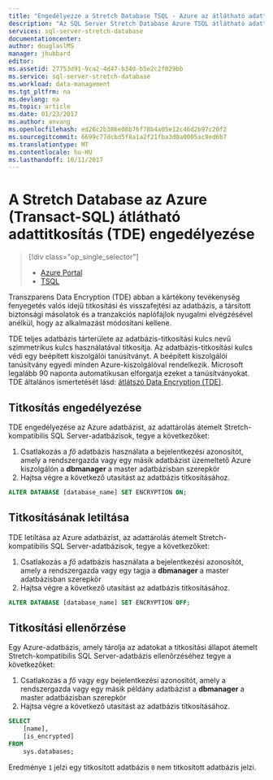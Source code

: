```yaml
---
title: "Engedélyezze a Stretch Database TSQL - Azure az átlátható adattitkosítást |} Microsoft Docs"
description: "Az SQL Server Stretch Database Azure TSQL átlátható adattitkosítás (TDE) engedélyezése"
services: sql-server-stretch-database
documentationcenter: 
author: douglaslMS
manager: jhubbard
editor: 
ms.assetid: 27753d91-9ca2-4d47-b34d-b5e2c2f029bb
ms.service: sql-server-stretch-database
ms.workload: data-management
ms.tgt_pltfrm: na
ms.devlang: na
ms.topic: article
ms.date: 01/23/2017
ms.author: anvang
ms.openlocfilehash: ed26c2b386e08b76f78b4a05e12c46d2b97c20f2
ms.sourcegitcommit: 6699c77dcbd5f8a1a2f21fba3d0a0005ac9ed6b7
ms.translationtype: MT
ms.contentlocale: hu-HU
ms.lasthandoff: 10/11/2017
---
```

# <a name="enable-transparent-data-encryption-tde-for-stretch-database-on-azure-transact-sql"></a>A Stretch Database az Azure (Transact-SQL) átlátható adattitkosítás (TDE) engedélyezése
> [!div class="op_single_selector"]
> * [Azure Portal](sql-server-stretch-database-encryption-tde.md)
> * [TSQL](sql-server-stretch-database-tde-tsql.md)
>
>

Transzparens Data Encryption (TDE) abban a kártékony tevékenység fenyegetés valós idejű titkosítási és visszafejtési az adatbázis, a társított biztonsági másolatok és a tranzakciós naplófájlok nyugalmi elvégzésével anélkül, hogy az alkalmazást módosítani kellene.

TDE teljes adatbázis tárterülete az adatbázis-titkosítási kulcs nevű szimmetrikus kulcs használatával titkosítja. Az adatbázis-titkosítási kulcs védi egy beépített kiszolgálói tanúsítványt. A beépített kiszolgálói tanúsítvány egyedi minden Azure-kiszolgálóval rendelkezik. Microsoft legalább 90 naponta automatikusan elforgatja ezeket a tanúsítványokat. TDE általános ismertetését lásd: [átlátszó Data Encryption (TDE)].

## <a name="enabling-encryption"></a>Titkosítás engedélyezése
TDE engedélyezése az Azure adatbázist, az adattárolás átemelt Stretch-kompatibilis SQL Server-adatbázisok, tegye a következőket:

1. Csatlakozás a *fő* adatbázis használata a bejelentkezési azonosítót, amely a rendszergazda vagy egy másik adatbázist üzemeltető Azure kiszolgálón a **dbmanager** a master adatbázisban szerepkör
2. Hajtsa végre a következő utasítást az adatbázis titkosításához.

```sql
ALTER DATABASE [database_name] SET ENCRYPTION ON;
```

## <a name="disabling-encryption"></a>Titkosításának letiltása
TDE letiltása az Azure adatbázist, az adattárolás átemelt Stretch-kompatibilis SQL Server-adatbázisok, tegye a következőket:

1. Csatlakozás a *fő* adatbázis használata a bejelentkezési azonosítót, amely a rendszergazda vagy egy tagja a **dbmanager** a master adatbázisban szerepkör
2. Hajtsa végre a következő utasítást az adatbázis titkosításához.

```sql
ALTER DATABASE [database_name] SET ENCRYPTION OFF;
```

## <a name="verifying-encryption"></a>Titkosítási ellenőrzése
Egy Azure-adatbázis, amely tárolja az adatokat a titkosítási állapot átemelt Stretch-kompatibilis SQL Server-adatbázis ellenőrzéséhez tegye a következőket:

1. Csatlakozás a *fő* vagy egy bejelentkezési azonosítót, amely a rendszergazda vagy egy másik példány adatbázist a **dbmanager** a master adatbázisban szerepkör
2. Hajtsa végre a következő utasítást az adatbázis titkosításához.

```sql
SELECT
    [name],
    [is_encrypted]
FROM
    sys.databases;
```

Eredménye ```1``` jelzi egy titkosított adatbázis ```0``` nem titkosított adatbázis jelzi.

<!--Anchors-->
[átlátszó Data Encryption (TDE)]: https://msdn.microsoft.com/library/bb934049.aspx


<!--Image references-->

<!--Link references-->
